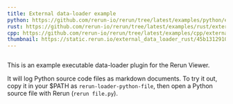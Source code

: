 ```yaml
---
title: External data-loader example
python: https://github.com/rerun-io/rerun/tree/latest/examples/python/external_data_loader/main.py?speculative-link
rust: https://github.com/rerun-io/rerun/tree/latest/examples/rust/external_data_loader/src/main.rs?speculative-link
cpp: https://github.com/rerun-io/rerun/tree/latest/examples/cpp/external_data_loader/main.cpp?speculative-link
thumbnail: https://static.rerun.io/external_data_loader_rust/45b1312910063086708d2db52dc3eb619e741d8c/480w.png
---
```


<picture>
  <img src="https://static.rerun.io/external_data_loader_rust/45b1312910063086708d2db52dc3eb619e741d8c/full.png" alt="">
  <source media="(max-width: 480px)" srcset="https://static.rerun.io/external_data_loader_rust/45b1312910063086708d2db52dc3eb619e741d8c/480w.png">
  <source media="(max-width: 768px)" srcset="https://static.rerun.io/external_data_loader_rust/45b1312910063086708d2db52dc3eb619e741d8c/768w.png">
  <source media="(max-width: 1024px)" srcset="https://static.rerun.io/external_data_loader_rust/45b1312910063086708d2db52dc3eb619e741d8c/1024w.png">
  <source media="(max-width: 1200px)" srcset="https://static.rerun.io/external_data_loader_rust/45b1312910063086708d2db52dc3eb619e741d8c/1200w.png">
</picture>

This is an example executable data-loader plugin for the Rerun Viewer.

It will log Python source code files as markdown documents.
To try it out, copy it in your $PATH as `rerun-loader-python-file`, then open a Python source file with Rerun (`rerun file.py`).
